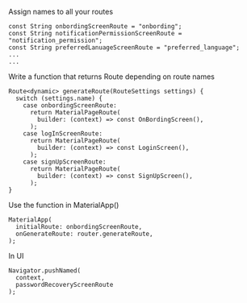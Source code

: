 Assign names to all your routes 
```
const String onbordingScreenRoute = "onbording";
const String notificationPermissionScreenRoute = "notification_permission";
const String preferredLanuageScreenRoute = "preferred_language";
...
...
```
Write a function that returns Route depending on route names 
```
Route<dynamic> generateRoute(RouteSettings settings) {
  switch (settings.name) {
    case onbordingScreenRoute:
      return MaterialPageRoute(
        builder: (context) => const OnBordingScreen(),
      );
    case logInScreenRoute:
      return MaterialPageRoute(
        builder: (context) => const LoginScreen(),
      );
    case signUpScreenRoute:
      return MaterialPageRoute(
        builder: (context) => const SignUpScreen(),
      );
}
```
Use the function in MaterialApp() 
```
MaterialApp(
  initialRoute: onbordingScreenRoute,
  onGenerateRoute: router.generateRoute,
);
```
In UI 
```
Navigator.pushNamed(
  context,
  passwordRecoveryScreenRoute
);
```
